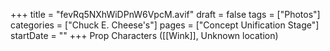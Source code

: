 +++
title = "fevRq5NXhWiDPnW6VpcM.avif"
draft = false
tags = ["Photos"]
categories = ["Chuck E. Cheese's"]
pages = ["Concept Unification Stage"]
startDate = ""
+++
Prop Characters ([[Wink]], Unknown location)
